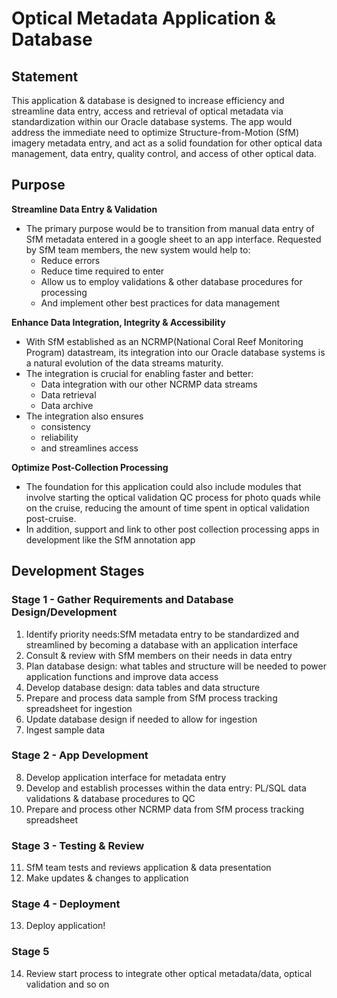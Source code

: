 #
# **Optical Metadata Application & Database**

## **Statement**

This application & database is designed to increase efficiency and streamline data entry, access and retrieval of optical metadata via standardization within our Oracle database systems. The app would address the immediate need to optimize Structure-from-Motion (SfM) imagery metadata entry, and act as a solid foundation for other optical data management, data entry, quality control, and access of other optical data.

## **Purpose**

**Streamline Data Entry & Validation**

- The primary purpose would be to transition from manual data entry of SfM metadata entered in a google sheet to an app interface. Requested by SfM team members, the new system would help to:
  - Reduce errors
  - Reduce time required to enter
  - Allow us to employ validations & other database procedures for processing
  - And implement other best practices for data management

**Enhance Data Integration, Integrity & Accessibility**

- With SfM established as an NCRMP(National Coral Reef Monitoring Program) datastream, its integration into our Oracle database systems is a natural evolution of the data streams maturity.
- The integration is crucial for enabling faster and better:
  - Data integration with our other NCRMP data streams
  - Data retrieval
  - Data archive
- The integration also ensures
  - consistency
  - reliability
  - and streamlines access

**Optimize Post-Collection Processing**

- The foundation for this application could also include modules that involve starting the optical validation QC process for photo quads while on the cruise, reducing the amount of time spent in optical validation post-cruise.
- In addition, support and link to other post collection processing apps in development like the SfM annotation app

## **Development Stages**
### Stage 1 - Gather Requirements and Database Design/Development
1. Identify priority needs:SfM metadata entry to be standardized and streamlined by becoming a database with an application interface
2. Consult & review with SfM members on their needs in data entry
3. Plan database design: what tables and structure will be needed to power application functions and improve data access
4. Develop database design: data tables and data structure
5. Prepare and process data sample from SfM process tracking spreadsheet for ingestion
6. Update database design if needed to allow for ingestion
7. Ingest sample data
### Stage 2 - App Development

8. Develop application interface for metadata entry
9. Develop and establish processes within the data entry: PL/SQL data validations & database procedures to QC
10. Prepare and process other NCRMP data from SfM process tracking spreadsheet
### Stage 3 - Testing & Review
11. SfM team tests and reviews application & data presentation
12. Make updates & changes to application
### Stage 4 - Deployment
13. Deploy application!
### Stage 5
14. Review start process to integrate other optical metadata/data, optical validation and so on
